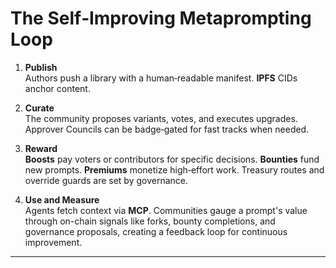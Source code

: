 # The Self‑Improving Metaprompting Loop

1.  **Publish**  
    Authors push a library with a human‑readable manifest. **IPFS** CIDs anchor content.

2.  **Curate**  
    The community proposes variants, votes, and executes upgrades. Approver Councils can be badge‑gated for fast tracks when needed.

3.  **Reward**  
    **Boosts** pay voters or contributors for specific decisions. **Bounties** fund new prompts. **Premiums** monetize high‑effort work. Treasury routes and override guards are set by governance.

4.  **Use and Measure**  
    Agents fetch context via **MCP**. Communities gauge a prompt's value through on-chain signals like forks, bounty completions, and governance proposals, creating a feedback loop for continuous improvement.

---
